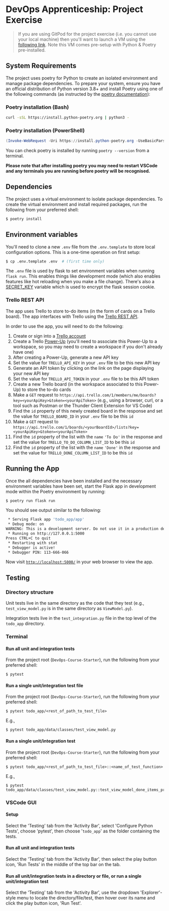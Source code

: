 # DevOps Apprenticeship: Project Exercise

> If you are using GitPod for the project exercise (i.e. you cannot use your local machine) then you'll want to launch a VM using the [following link](https://gitpod.io/#https://github.com/CorndelWithSoftwire/DevOps-Course-Starter). Note this VM comes pre-setup with Python & Poetry pre-installed.

## System Requirements

The project uses poetry for Python to create an isolated environment and manage package dependencies. To prepare your system, ensure you have an official distribution of Python version 3.8+ and install Poetry using one of the following commands (as instructed by the [poetry documentation](https://python-poetry.org/docs/#system-requirements)):

### Poetry installation (Bash)

```bash
curl -sSL https://install.python-poetry.org | python3 -
```

### Poetry installation (PowerShell)

```powershell
(Invoke-WebRequest -Uri https://install.python-poetry.org -UseBasicParsing).Content | py -
```

You can check poetry is installed by running `poetry --version` from a terminal.

**Please note that after installing poetry you may need to restart VSCode and any terminals you are running before poetry will be recognised.**

## Dependencies

The project uses a virtual environment to isolate package dependencies. To create the virtual environment and install required packages, run the following from your preferred shell:

```bash
$ poetry install
```

## Environment variables

You'll need to clone a new `.env` file from the `.env.template` to store local configuration options. This is a one-time operation on first setup:

```bash
$ cp .env.template .env  # (first time only)
```

The `.env` file is used by flask to set environment variables when running `flask run`. This enables things like development mode (which also enables features like hot reloading when you make a file change). There's also a [SECRET_KEY](https://flask.palletsprojects.com/en/2.3.x/config/#SECRET_KEY) variable which is used to encrypt the flask session cookie.

### Trello REST API

The app uses Trello to store to-do items (in the form of cards on a Trello board). The app interfaces with Trello using the [Trello REST API](https://developer.atlassian.com/cloud/trello/guides/rest-api/api-introduction/).

In order to use the app, you will need to do the following:
1. Create or sign into a [Trello account](https://trello.com/signup)
2. Create a Trello [Power-Up](https://trello.com/power-ups/admin) (you'll need to associate this Power-Up to a workspace, so you may need to create a workspace if you don't already have one)
3. After creating a Power-Up, generate a new API key
4. Set the value for `TRELLO_API_KEY` in your `.env` file to be this new API key 
5. Generate an API token by clicking on the link on the page displaying your new API key
6. Set the value for `TRELLO_API_TOKEN` in your `.env` file to be this API token 
7. Create a new Trello board (in the workspace associated to this Power-Up) to store the to-do cards
8. Make a `GET` request to `https://api.trello.com/1/members/me/boards?key=<yourApiKey>&token=<yourApiToken>`
(e.g., using a browser, curl, or a tool such as Postman or the Thunder Client Extension for VS Code)
9. Find the `id` property of this newly created board in the response and set the value for `TRELLO_BOARD_ID`
in your `.env` file to be this `id`
10. Make a `GET` request to `https://api.trello.com/1/boards/<yourBoardId>/lists?key=<yourApiKey>&token=<yourApiToken>`
11. Find the `id` property of the list with the `name` `'To Do'` in the response and set the value for `TRELLO_TO_DO_COLUMN_LIST_ID` to be this `id`
12. Find the `id` property of the list with the `name` `'Done'` in the response and set the value for `TRELLO_DONE_COLUMN_LIST_ID` to be this `id`

## Running the App

Once the all dependencies have been installed and the necessary environment variables have been set, start the Flask app in development mode within the Poetry environment by running:
```bash
$ poetry run flask run
```

You should see output similar to the following:
```bash
 * Serving Flask app 'todo_app/app'
 * Debug mode: on
WARNING: This is a development server. Do not use it in a production deployment. Use a production WSGI server instead.
 * Running on http://127.0.0.1:5000
Press CTRL+C to quit
 * Restarting with stat
 * Debugger is active!
 * Debugger PIN: 113-666-066
```
Now visit [`http://localhost:5000/`](http://localhost:5000/) in your web browser to view the app.

## Testing

### Directory structure

Unit tests live in the same directory as the code that they test (e.g., `test_view_model.py` is in the same directory as `ViewModel.py`).

Integration tests live in the `test_integration.py` file in the top level of the `todo_app` directory.

### Terminal

#### Run all unit and integration tests

From the project root (`DevOps-Course-Starter`), run the following from your preferred shell:

```shell
$ pytest
```

#### Run a single unit/integration test file

From the project root (`DevOps-Course-Starter`), run the following from your preferred shell:

```shell
$ pytest todo_app/<rest_of_path_to_test_file>
```

E.g.,

```shell
$ pytest todo_app/data/classes/test_view_model.py
```

#### Run a single unit/integration test

From the project root (`DevOps-Course-Starter`), run the following from your preferred shell:

```shell
$ pytest todo_app/<rest_of_path_to_test_file>::<name_of_test_function>
```

E.g.,

```shell
$ pytest todo_app/data/classes/test_view_model.py::test_view_model_done_items_property_returns_items_with_status_done
```

### VSCode GUI

#### Setup

Select the 'Testing' tab from the 'Activity Bar', select 'Configure Python Tests', choose 'pytest', then choose '`todo_app`' as the folder containing the tests.

#### Run all unit and integration tests

Select the 'Testing' tab from the 'Activity Bar', then select the play button icon, 'Run Tests' in the middle of the top bar on the tab.

#### Run all unit/integration tests in a directory or file, or run a single unit/integration test

Select the 'Testing' tab from the 'Activity Bar', use the dropdown 'Explorer'-style menu to locate the directory/file/test, then hover over its name and click the play button icon, 'Run Test'.
